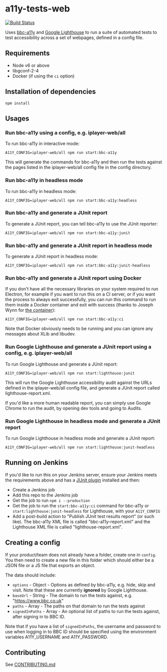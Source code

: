 # a11y-tests-web

[![Build Status](https://travis-ci.org/bbc/a11y-tests-web.svg)](https://travis-ci.org/bbc/a11y-tests-web)

Uses [bbc-a11y](https://github.com/bbc/bbc-a11y) and [Google Lighthouse](https://developers.google.com/web/tools/lighthouse/) to run a suite of automated tests to test accessibility across a set of webpages, defined in a config file.

## Requirements
- Node v6 or above
- libgconf-2-4
- Docker (if using the `ci` option)

## Installation of dependencies

```
npm install
```

## Usages

### Run bbc-a11y using a config, e.g. iplayer-web/all

To run bbc-a11y in interactive mode:

```
A11Y_CONFIG=iplayer-web/all npm run start:bbc-a11y
```

This will generate the commands for bbc-a11y and then run the tests against the pages listed in the iplayer-web/all config file in the config directory.

### Run bbc-a11y in headless mode

To run bbc-a11y in headless mode:

```
A11Y_CONFIG=iplayer-web/all npm run start:bbc-a11y:headless
```

### Run bbc-a11y and generate a JUnit report

To generate a JUnit report, you can tell bbc-a11y to use the JUnit reporter:

```
A11Y_CONFIG=iplayer-web/all npm run start:bbc-a11y:junit
```

### Run bbc-a11y and generate a JUnit report in headless mode

To generate a JUnit report in headless mode:

```
A11Y_CONFIG=iplayer-web/all npm run start:bbc-a11y:junit-headless
```

### Run bbc-a11y and generate a JUnit report using Docker

If you don't have all the necessary libraries on your system required to run Electron, for example if you want to run this on a CI server, or if you want the process to always exit successfully, you can run this command to run them inside a Docker container and exit with success (thanks to Joseph Wynn for [the container](https://hub.docker.com/r/wildlyinaccurate/bbc-a11y-docker/)):

```
A11Y_CONFIG=iplayer-web/all npm run start:bbc-a11y:ci
```

Note that Docker obviously needs to be running and you can ignore any messages about XLib and libudev.

### Run Google Lighthouse and generate a JUnit report using a config, e.g. iplayer-web/all

To run Google Lighthouse and generate a JUnit report:

```
A11Y_CONFIG=iplayer-web/all npm run start:lighthouse:junit
```

This will run the Google Lighthouse accessibility audit against the URLs defined in the iplayer-web/all config file, and generate a JUnit report called lighthouse-report.xml.

If you'd like a more human readable report, you can simply use Google Chrome to run the audit, by opening dev tools and going to Audits.

### Run Google Lighthouse in headless mode and generate a JUnit report

To run Google Lighthouse in headless mode and generate a JUnit report:

```
A11Y_CONFIG=iplayer-web/all npm run start:lighthouse:junit-headless
```

## Running on Jenkins

If you'd like to run this on your Jenkins server, ensure your Jenkins meets the requirements above and has a [JUnit plugin](https://plugins.jenkins.io/junit) installed and then:
- Create a Jenkins job
- Add this repo to the Jenkins job
- Get the job to run `npm i --production`
- Get the job to run the `start:bbc-a11y:ci` command for bbc-a11y or `start:lighthouse:junit-headless` for Lighthouse, with your `A11Y_CONFIG`
- Add a post-build action to "Publish JUnit test results report" (or such like). The bbc-a11y XML file is called "bbc-a11y-report.xml" and the Lighthouse XML file is called "lighthouse-report.xml".

## Creating a config

If your product/team does not already have a folder, create one in `config`.
You then need to create a new file in this folder which should either be a JSON file or a JS file that exports an object.

The data should include:
- `options` - Object - Options as defined by bbc-a11y, e.g. hide, skip and visit. Note that these are currently **ignored** by Google Lighthouse.
- `baseUrl` - String - The domain to run the tests against, e.g. "https://www.bbc.co.uk"
- `paths` - Array - The paths on that domain to run the tests against
- `signedInPaths` - Array - An optional list of paths to run the tests against, after signing in to BBC ID.

Note that if you have a list of `signedInPaths`, the username and password to use when logging in to BBC ID should be specified using the environment variables A11Y_USERNAME and A11Y_PASSWORD.

## Contributing
See [CONTRIBUTING.md](https://github.com/bbc/a11y-tests-web/blob/master/CONTRIBUTING.md)
